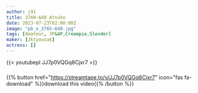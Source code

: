 ```yaml
---
author: j91
title: 376H-640 Atsuko
date: 2023-07-23T02:00:00Z
image: "pb_e_376h-640.jpg"
tags: [Amateur, 3P&4P,Creampie,Slender]
maker: [Jktyousak]
actress: []
---
```



{{< youtubepl JJ7p0VQGq8Cjxr7 >}}
###

{{% button href="https://streamtape.to/v/JJ7p0VQGq8Cjxr7" icon="fas fa-download" %}}download this video{{% /button %}}

